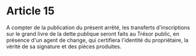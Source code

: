 # Article 15

A compter de la publication du présent arrêté, les transferts d'inscriptions sur le grand livre de la dette publique seront faits au Trésor public, en présence d'un agent de change, qui certifiera l'identité du propriétaire, la vérité de sa signature et des pièces produites.
